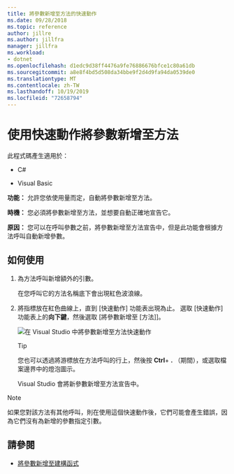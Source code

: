 ```yaml
---
title: 將參數新增至方法的快速動作
ms.date: 09/28/2018
ms.topic: reference
author: jillre
ms.author: jillfra
manager: jillfra
ms.workload:
- dotnet
ms.openlocfilehash: d1edc9d38ff4476a9fe76886676bfce1c80a61db
ms.sourcegitcommit: a8e8f4bd5d508da34bbe9f2d4d9fa94da0539de0
ms.translationtype: MT
ms.contentlocale: zh-TW
ms.lasthandoff: 10/19/2019
ms.locfileid: "72658794"
---
```

# <a name="add-a-parameter-to-a-method-using-a-quick-action"></a>使用快速動作將參數新增至方法

此程式碼產生適用於：

- C#

- Visual Basic

**功能：** 允許您依使用量而定，自動將參數新增至方法。

**時機：** 您必須將參數新增至方法，並想要自動正確地宣告它。

**原因：** 您可以在呼叫參數之前，將參數新增至方法宣告中，但是此功能會根據方法呼叫自動新增參數。

## <a name="how-to-use-it"></a>如何使用

1. 為方法呼叫新增額外的引數。

   在您呼叫它的方法名稱底下會出現紅色波浪線。

2. 將指標放在紅色曲線上，直到 [快速動作] 功能表出現為止。 選取 [快速動作] 功能表上的**向下鍵**，然後選取 [將參數新增至 [方法]]。

   ![在 Visual Studio 中將參數新增至方法快速動作](media/add-parameter-to-method.png)

   > [!TIP]
   > 您也可以透過將游標放在方法呼叫的行上，然後按 **Ctrl**+ **.** （期間），或選取檔案邊界中的燈泡圖示。

   Visual Studio 會將新參數新增至方法宣告中。

> [!NOTE]
> 如果您對該方法有其他呼叫，則在使用這個快速動作後，它們可能會產生錯誤，因為它們沒有為新增的參數指定引數。

## <a name="see-also"></a>請參閱

- [將參數新增至建構函式](generate-constructor.md#addparameter)
